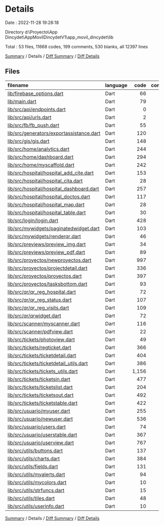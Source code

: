 # Details

Date : 2022-11-28 19:28:18

Directory d:\\Proyecto\\App Dincydet\\AppMovilDincydetV1\\app_movil_dincydet\\lib

Total : 53 files,  11668 codes, 199 comments, 530 blanks, all 12397 lines

[Summary](results.md) / Details / [Diff Summary](diff.md) / [Diff Details](diff-details.md)

## Files
| filename | language | code | comment | blank | total |
| :--- | :--- | ---: | ---: | ---: | ---: |
| [lib/firebase_options.dart](/lib/firebase_options.dart) | Dart | 66 | 12 | 6 | 84 |
| [lib/main.dart](/lib/main.dart) | Dart | 79 | 12 | 5 | 96 |
| [lib/src/api/endpoints.dart](/lib/src/api/endpoints.dart) | Dart | 0 | 0 | 1 | 1 |
| [lib/src/api/urls.dart](/lib/src/api/urls.dart) | Dart | 2 | 3 | 1 | 6 |
| [lib/src/fb/fb_push.dart](/lib/src/fb/fb_push.dart) | Dart | 55 | 5 | 8 | 68 |
| [lib/src/generators/exportassistance.dart](/lib/src/generators/exportassistance.dart) | Dart | 120 | 2 | 2 | 124 |
| [lib/src/gis/gis.dart](/lib/src/gis/gis.dart) | Dart | 148 | 3 | 14 | 165 |
| [lib/src/home/analytics.dart](/lib/src/home/analytics.dart) | Dart | 244 | 16 | 10 | 270 |
| [lib/src/home/dashboard.dart](/lib/src/home/dashboard.dart) | Dart | 294 | 1 | 12 | 307 |
| [lib/src/home/myscaffold.dart](/lib/src/home/myscaffold.dart) | Dart | 242 | 2 | 5 | 249 |
| [lib/src/hospital/hospital_add_cite.dart](/lib/src/hospital/hospital_add_cite.dart) | Dart | 153 | 0 | 7 | 160 |
| [lib/src/hospital/hospital_cita.dart](/lib/src/hospital/hospital_cita.dart) | Dart | 28 | 0 | 2 | 30 |
| [lib/src/hospital/hospital_dashboard.dart](/lib/src/hospital/hospital_dashboard.dart) | Dart | 257 | 0 | 12 | 269 |
| [lib/src/hospital/hospital_doctos.dart](/lib/src/hospital/hospital_doctos.dart) | Dart | 117 | 0 | 4 | 121 |
| [lib/src/hospital/hospital_map.dart](/lib/src/hospital/hospital_map.dart) | Dart | 28 | 0 | 4 | 32 |
| [lib/src/hospital/hospital_table.dart](/lib/src/hospital/hospital_table.dart) | Dart | 30 | 0 | 2 | 32 |
| [lib/src/login/login.dart](/lib/src/login/login.dart) | Dart | 428 | 3 | 17 | 448 |
| [lib/src/mywidgets/paginatedwidget.dart](/lib/src/mywidgets/paginatedwidget.dart) | Dart | 103 | 1 | 9 | 113 |
| [lib/src/mywidgets/renderqr.dart](/lib/src/mywidgets/renderqr.dart) | Dart | 46 | 0 | 7 | 53 |
| [lib/src/previews/preview_img.dart](/lib/src/previews/preview_img.dart) | Dart | 34 | 1 | 3 | 38 |
| [lib/src/previews/preview_pdf.dart](/lib/src/previews/preview_pdf.dart) | Dart | 89 | 15 | 3 | 107 |
| [lib/src/proyectos/newproyectos.dart](/lib/src/proyectos/newproyectos.dart) | Dart | 997 | 4 | 39 | 1,040 |
| [lib/src/proyectos/projectdetail.dart](/lib/src/proyectos/projectdetail.dart) | Dart | 336 | 0 | 4 | 340 |
| [lib/src/proyectos/proyectos.dart](/lib/src/proyectos/proyectos.dart) | Dart | 397 | 7 | 14 | 418 |
| [lib/src/proyectos/tasksbottom.dart](/lib/src/proyectos/tasksbottom.dart) | Dart | 93 | 0 | 2 | 95 |
| [lib/src/qr/qr_reg_hospital.dart](/lib/src/qr/qr_reg_hospital.dart) | Dart | 72 | 0 | 4 | 76 |
| [lib/src/qr/qr_reg_status.dart](/lib/src/qr/qr_reg_status.dart) | Dart | 107 | 0 | 5 | 112 |
| [lib/src/qr/qr_reg_visits.dart](/lib/src/qr/qr_reg_visits.dart) | Dart | 109 | 0 | 8 | 117 |
| [lib/src/qr/qrwidget.dart](/lib/src/qr/qrwidget.dart) | Dart | 72 | 20 | 9 | 101 |
| [lib/src/scanner/myscanner.dart](/lib/src/scanner/myscanner.dart) | Dart | 116 | 8 | 7 | 131 |
| [lib/src/scanner/pdfview.dart](/lib/src/scanner/pdfview.dart) | Dart | 22 | 0 | 3 | 25 |
| [lib/src/tickets/photoview.dart](/lib/src/tickets/photoview.dart) | Dart | 49 | 9 | 7 | 65 |
| [lib/src/tickets/regticket.dart](/lib/src/tickets/regticket.dart) | Dart | 366 | 3 | 12 | 381 |
| [lib/src/tickets/ticketdetail.dart](/lib/src/tickets/ticketdetail.dart) | Dart | 404 | 4 | 11 | 419 |
| [lib/src/tickets/ticketdetail_utils.dart](/lib/src/tickets/ticketdetail_utils.dart) | Dart | 386 | 5 | 19 | 410 |
| [lib/src/tickets/tickets_utils.dart](/lib/src/tickets/tickets_utils.dart) | Dart | 1,156 | 21 | 76 | 1,253 |
| [lib/src/tickets/ticketsin.dart](/lib/src/tickets/ticketsin.dart) | Dart | 477 | 3 | 12 | 492 |
| [lib/src/tickets/ticketslist.dart](/lib/src/tickets/ticketslist.dart) | Dart | 204 | 0 | 15 | 219 |
| [lib/src/tickets/ticketsout.dart](/lib/src/tickets/ticketsout.dart) | Dart | 492 | 3 | 12 | 507 |
| [lib/src/tickets/ticketstable.dart](/lib/src/tickets/ticketstable.dart) | Dart | 422 | 4 | 12 | 438 |
| [lib/src/usuario/myuser.dart](/lib/src/usuario/myuser.dart) | Dart | 255 | 20 | 13 | 288 |
| [lib/src/usuario/newuser.dart](/lib/src/usuario/newuser.dart) | Dart | 536 | 6 | 26 | 568 |
| [lib/src/usuario/users.dart](/lib/src/usuario/users.dart) | Dart | 74 | 0 | 5 | 79 |
| [lib/src/usuario/userstable.dart](/lib/src/usuario/userstable.dart) | Dart | 367 | 2 | 8 | 377 |
| [lib/src/usuario/userview.dart](/lib/src/usuario/userview.dart) | Dart | 767 | 2 | 21 | 790 |
| [lib/src/utils/buttons.dart](/lib/src/utils/buttons.dart) | Dart | 137 | 0 | 6 | 143 |
| [lib/src/utils/charts.dart](/lib/src/utils/charts.dart) | Dart | 384 | 1 | 21 | 406 |
| [lib/src/utils/fields.dart](/lib/src/utils/fields.dart) | Dart | 131 | 0 | 11 | 142 |
| [lib/src/utils/myalerts.dart](/lib/src/utils/myalerts.dart) | Dart | 94 | 0 | 3 | 97 |
| [lib/src/utils/mycolors.dart](/lib/src/utils/mycolors.dart) | Dart | 10 | 0 | 2 | 12 |
| [lib/src/utils/strfuncs.dart](/lib/src/utils/strfuncs.dart) | Dart | 15 | 1 | 3 | 19 |
| [lib/src/utils/tiles.dart](/lib/src/utils/tiles.dart) | Dart | 48 | 0 | 4 | 52 |
| [lib/src/utils/userinfo.dart](/lib/src/utils/userinfo.dart) | Dart | 10 | 0 | 2 | 12 |

[Summary](results.md) / Details / [Diff Summary](diff.md) / [Diff Details](diff-details.md)